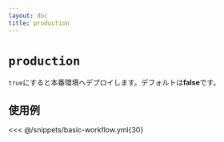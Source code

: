 ```yaml
---
layout: doc
title: production
---
```


# `production`

`true`にすると本番環境へデプロイします。デフォルトは**false**です。

## 使用例

<<< @/snippets/basic-workflow.yml{30}
